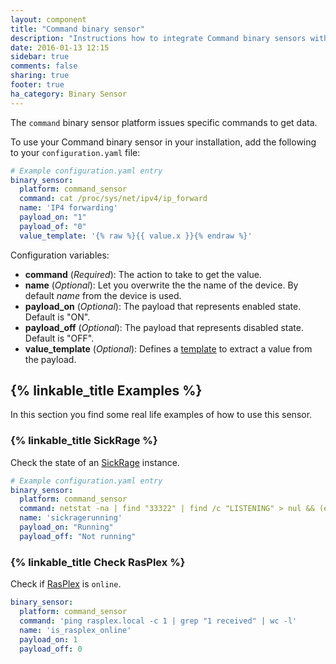 ```yaml
---
layout: component
title: "Command binary sensor"
description: "Instructions how to integrate Command binary sensors within Home Assistant."
date: 2016-01-13 12:15
sidebar: true
comments: false
sharing: true
footer: true
ha_category: Binary Sensor
---
```



The `command` binary sensor platform issues specific commands to get data.

To use your Command binary sensor in your installation, add the following to your `configuration.yaml` file:

```yaml
# Example configuration.yaml entry
binary_sensor:
  platform: command_sensor
  command: cat /proc/sys/net/ipv4/ip_forward
  name: 'IP4 forwarding'
  payload_on: "1"
  payload_of: "0"
  value_template: '{% raw %}{{ value.x }}{% endraw %}'
```

Configuration variables:

- **command** (*Required*): The action to take to get the value.
- **name** (*Optional*): Let you overwrite the the name of the device. By default *name* from the device is used.
- **payload_on** (*Optional*): The payload that represents enabled state. Default is "ON".
- **payload_off** (*Optional*): The payload that represents disabled state. Default is "OFF".
- **value_template** (*Optional*): Defines a [template](/getting-started/templating/) to extract a value from the payload.

## {% linkable_title Examples %}

In this section you find some real life examples of how to use this sensor.

### {% linkable_title SickRage %}

Check the state of an [SickRage](https://github.com/sickragetv/sickrage) instance.

```yaml
# Example configuration.yaml entry
binary_sensor:
  platform: command_sensor
  command: netstat -na | find "33322" | find /c "LISTENING" > nul && (echo "Running") || (echo "Not running")
  name: 'sickragerunning'
  payload_on: "Running"
  payload_off: "Not running"
```

### {% linkable_title Check RasPlex %}

Check if [RasPlex](http://www.rasplex.com/) is `online`.

```yaml
binary_sensor:
  platform: command_sensor
  command: 'ping rasplex.local -c 1 | grep "1 received" | wc -l'
  name: 'is_rasplex_online'
  payload_on: 1
  payload_off: 0
```

